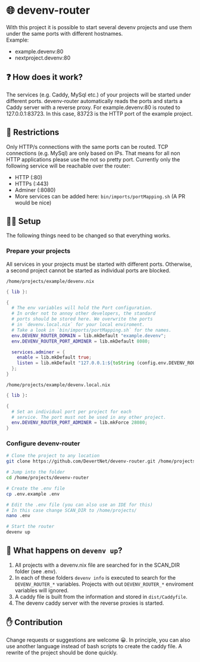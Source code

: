 # 🌐 devenv-router

With this project it is possible to start several devenv projects and use them under the same ports with different hostnames.  
Example:

- example.devenv:80
- nextproject.devenv:80

## ❓ How does it work?

The services (e.g. Caddy, MySql etc.) of your projects will be started under different ports.
devenv-router automatically reads the ports and starts a Caddy server with a reverse proxy.
For example.devenv:80 is routed to 127.0.0.1:83723. In this case, 83723 is the HTTP port of the example project.

## 🔑 Restrictions

Only HTTP/s connections with the same ports can be routed. TCP connections (e.g. MySql) are only based on IPs.
That means for all non HTTP applications please use the not so pretty port.
Currently only the following service will be reachable over the router:

- HTTP (:80)
- HTTPs (:443)
- Adminer (:8080)
- More services can be added here: `bin/imports/portMapping.sh` (A PR would be nice)

## 🧑‍💻 Setup

The following things need to be changed so that everything works.

### Prepare your projects

All services in your projects must be started with different ports. Otherwise, a second project cannot be started as individual ports are blocked.

`/home/projects/example/devenv.nix`

```nix
{ lib }:

{
  # The env variables will hold the Port configuration.
  # In order not to annoy other developers, the standard
  # ports should be stored here. We overwrite the ports
  # in `devenv.local.nix` for your local enviroment.
  # Take a look in `bin/imports/portMapping.sh` for the names.
  env.DEVENV_ROUTER_DOMAIN = lib.mkDefault "example.devenv";
  env.DEVENV_ROUTER_PORT_ADMINER = lib.mkDefault 8080;

  services.adminer = {
    enable = lib.mkDefault true;
    listen = lib.mkDefault "127.0.0.1:${toString (config.env.DEVENV_ROUTER_PORT_ADMINER)}";
  };
}
```

`/home/projects/example/devenv.local.nix`

```nix
{ lib }:

{
  # Set an individual port per project for each
  # service. The port must not be used in any other project.
  env.DEVENV_ROUTER_PORT_ADMINER = lib.mkForce 28080;
}
```

### Configure devenv-router

```sh
# Clone the project to any location
git clone https://github.com/DevertNet/devenv-router.git /home/projects/devenv-router

# Jump into the folder
cd /home/projects/devenv-router

# Create the .env file
cp .env.example .env

# Edit the .env file (you can also use an IDE for this)
# In this case change SCAN_DIR to /home/projects/
nano .env

# Start the router
devenv up
```

## 🤔 What happens on `devenv up`?

1. All projects with a devenv.nix file are searched for in the SCAN_DIR folder (see .env).
2. In each of these folders `devenv info` is executed to search for the `DEVENV_ROUTER_*` variables. Projects with out `DEVENV_ROUTER_*` enviroment variables will ignored.
3. A caddy file is built from the information and stored in `dist/Caddyfile`.
4. The devenv caddy server with the reverse proxies is started.

## ✋ Contribution

Change requests or suggestions are welcome 😀.
In principle, you can also use another language instead of bash scripts to create the caddy file. A rewrite of the project should be done quickly.

